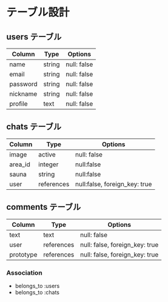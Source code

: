 # テーブル設計

## users テーブル

| Column   | Type   | Options     |
| -------- | ------ | ----------- |
| name     | string | null: false |
| email    | string | null: false |
| password | string | null: false |
| nickname | string | null: false |
| profile  | text   | null: false |

## chats テーブル

| Column | Type   | Options     |
| ------ | ------ | ----------- |
| image  | active | null: false |
| area_id| integer| null:false  |
| sauna  | string | null:false  |
| user   | references | null:false, foreign_key: true |

## comments テーブル

| Column  | Type          |Options                        |
| --------| ------         |----------------------------- |
| text    | text           | null: false                    |
| user    | references    | null: false, foreign_key: true |
| prototype  | references | null: false, foreign_key: true |

### Association

- belongs_to :users
- belongs_to :chats
